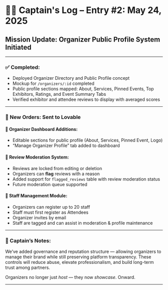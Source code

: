 
# 🏴‍☠️ Captain's Log – Entry #2: May 24, 2025

## Mission Update: Organizer Public Profile System Initiated

---

### ✅ Completed:
- Deployed Organizer Directory and Public Profile concept
- Mockup for `/organizers/:id` completed
- Public profile sections mapped: About, Services, Pinned Events, Top Exhibitors, Ratings, and Event Summary Tabs
- Verified exhibitor and attendee reviews to display with averaged scores

---

### 🎯 New Orders: Sent to Lovable

#### 🔐 Organizer Dashboard Additions:
- Editable sections for public profile (About, Services, Pinned Event, Logo)
- “Manage Organizer Profile” tab added to dashboard

#### 🚩 Review Moderation System:
- Reviews are locked from editing or deletion
- Organizers can **flag** reviews with a reason
- Added support for `flagged_reviews` table with review moderation status
- Future moderation queue supported

#### 👥 Staff Management Module:
- Organizers can register up to 20 staff
- Staff must first register as Attendees
- Organizer invites by email
- Staff are tagged and can assist in moderation & profile maintenance

---

### 🧠 Captain’s Notes:
We’ve added governance and reputation structure — allowing organizers to manage their brand while still preserving platform transparency. These controls will reduce abuse, elevate professionalism, and build long-term trust among partners.

Organizers no longer just *host* — they now *showcase*. Onward.

---
